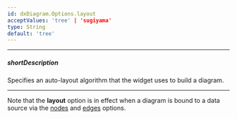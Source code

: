 ```yaml
---
id: dxDiagram.Options.layout
acceptValues: 'tree' | 'sugiyama'
type: String
default: 'tree'
---
```

---
##### shortDescription
Specifies an auto-layout algorithm that the widget uses to build a diagram.

---
Note that the **layout** option is in effect when a diagram is bound to a data source via the [nodes](/api-reference/10%20UI%20Widgets/dxDiagram/1%20Configuration/nodes '{basewidgetpath}/Configuration/nodes') and [edges](/api-reference/10%20UI%20Widgets/dxDiagram/1%20Configuration/edges '{basewidgetpath}/Configuration/edges') options.